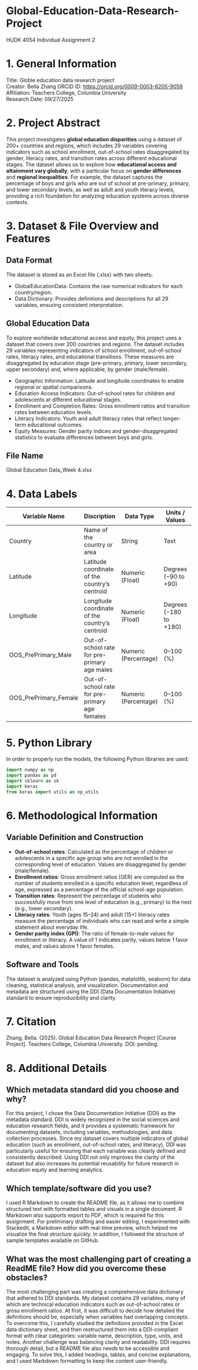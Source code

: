 # Global-Education-Data-Research-Project
HUDK 4054 Individual Assignment 2
# 1. General Information
Title: Globle education data research project  
Creator: Bella Zhang
ORCID ID: https://orcid.org/0009-0003-6205-9059  
Affiliation: Teachers College, Columbia University  
Research Date: 09/27/2025  
# 2. Project Abstract
This project investigates **global education disparities** using a dataset of 200+ countries and regions, which includes 29 variables covering indicators such as school enrollment, out-of-school rates disaggregated by gender, literacy rates, and transition rates across different educational stages. The dataset allows us to explore how **educational access and attainment vary globally**, with a particular focus on **gender differences** and **regional inequalities**. For example, the dataset captures the percentage of boys and girls who are out of school at pre-primary, primary, and lower secondary levels, as well as adult and youth literacy levels, providing a rich foundation for analyzing education systems across diverse contexts.
# 3. Dataset & File Overview and Features
## Data Format
The dataset is stored as an Excel file (.xlsx) with two sheets:  
- GlobalEducationData: Contains the raw numerical indicators for each country/region.
- Data Dictionary: Provides definitions and descriptions for all 29 variables, ensuring consistent interpretation.
## Global Education Data
To explore worldwide educational access and equity, this project uses a dataset that covers over 200 countries and regions. The dataset includes 29 variables representing indicators of school enrollment, out-of-school rates, literacy rates, and educational transitions. These measures are disaggregated by education stage (pre-primary, primary, lower secondary, upper secondary) and, where applicable, by gender (male/female).
- Geographic Information: Latitude and longitude coordinates to enable regional or spatial comparisons.
- Education Access Indicators: Out-of-school rates for children and adolescents at different educational stages.
- Enrollment and Completion Rates: Gross enrollment ratios and transition rates between education levels.
- Literacy Indicators: Youth and adult literacy rates that reflect longer-term educational outcomes.
- Equity Measures: Gender parity indices and gender-disaggregated statistics to evaluate differences between boys and girls.
## File Name
Global Education Data_Week 4.xlsx
# 4. Data Labels
| Variable Name | Discription | Data Type | Units / Values |Notes |
|----------|----------|----------|----------|----------|
| Country    | Name of the country or area     | String     | Text     | Primary identifier     |
| Latitude    | Latitude coordinate of the country’s centroid    | Numeric (Float)     | Degrees (−90 to +90)     | Geographic indicator     |
| Longitude    | Longitude coordinate of the country’s centroid     | Numeric (Float)     | Degrees (−180 to +180)     | Geographic indicator     |
| OOS_PrePrimary_Male    | Out-of-school rate for pre-primary age males     | Numeric (Percentage)     | 0–100 (%)     | Indicates % of boys not enrolled     |
| OOS_PrePrimary_Female    | Out-of-school rate for pre-primary age females     | Numeric (Percentage)     | 0–100 (%)     | Indicates % of girls not enrolled     |
# 5. Python Library
In order to properly run the models, the following Python libraries are used:
```python
import numpy as np
import pandas as pd
import sklearn as sk
import keras
from keras import utils as np_utils
```
# 6. Methodological Information
## Variable Definition and Construction
- **Out-of-school rates**: Calculated as the percentage of children or adolescents in a specific age group who are not enrolled in the corresponding level of education. Values are disaggregated by gender (male/female).
- **Enrollment ratios**: Gross enrollment ratios (GER) are computed as the number of students enrolled in a specific education level, regardless of age, expressed as a percentage of the official school-age population.
- **Transition rates**: Represent the percentage of students who successfully move from one level of education (e.g., primary) to the next (e.g., lower secondary).
- **Literacy rates**: Youth (ages 15–24) and adult (15+) literacy rates measure the percentage of individuals who can read and write a simple statement about everyday life.
- **Gender parity index (GPI)**: The ratio of female-to-male values for enrollment or literacy. A value of 1 indicates parity, values below 1 favor males, and values above 1 favor females.
## Software and Tools
The dataset is analyzed using Python (pandas, matplotlib, seaborn) for data cleaning, statistical analysis, and visualization. Documentation and metadata are structured using the DDI (Data Documentation Initiative) standard to ensure reproducibility and clarity.
# 7. Citation
Zhang, Bella. (2025). Global Education Data Research Project [Course Project]. Teachers College, Columbia University. DOI: pending.
# 8. Additional Details
## Which metadata standard did you choose and why?
For this project, I chose the Data Documentation Initiative (DDI) as the metadata standard. DDI is widely recognized in the social sciences and education research fields, and it provides a systematic framework for documenting datasets, including variables, methodologies, and data collection processes. Since my dataset covers multiple indicators of global education (such as enrollment, out-of-school rates, and literacy), DDI was particularly useful for ensuring that each variable was clearly defined and consistently described. Using DDI not only improves the clarity of the dataset but also increases its potential reusability for future research in education equity and learning analytics.
## Which template/software did you use?
I used R Markdown to create the README file, as it allows me to combine structured text with formatted tables and visuals in a single document. R Markdown also supports export to PDF, which is required for this assignment. For preliminary drafting and easier editing, I experimented with Stackedit, a Markdown editor with real-time preview, which helped me visualize the final structure quickly. In addition, I followed the structure of sample templates available on GitHub.
## What was the most challenging part of creating a ReadME file? How did you overcome these obstacles?
The most challenging part was creating a comprehensive data dictionary that adhered to DDI standards. My dataset contains 29 variables, many of which are technical education indicators such as out-of-school rates or gross enrollment ratios. At first, it was difficult to decide how detailed the definitions should be, especially when variables had overlapping concepts. To overcome this, I carefully studied the definitions provided in the Excel data dictionary sheet, and then restructured them into a DDI-compliant format with clear categories: variable name, description, type, units, and notes.
Another challenge was balancing clarity and readability. DDI requires thorough detail, but a README file also needs to be accessible and engaging. To solve this, I added headings, tables, and concise explanations, and I used Markdown formatting to keep the content user-friendly.
